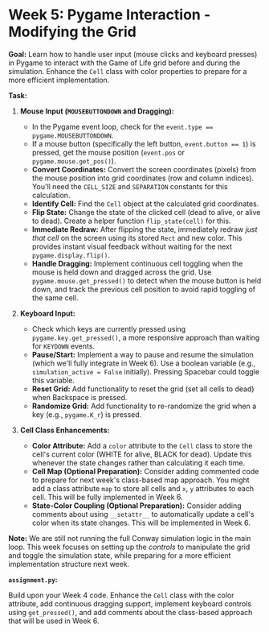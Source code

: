 # Week 5: Pygame Interaction - Modifying the Grid

**Goal:** Learn how to handle user input (mouse clicks and keyboard presses) in Pygame to interact with the Game of Life grid before and during the simulation. Enhance the `Cell` class with color properties to prepare for a more efficient implementation.

**Task:**

1.  **Mouse Input (`MOUSEBUTTONDOWN` and Dragging):**

    - In the Pygame event loop, check for the `event.type == pygame.MOUSEBUTTONDOWN`.
    - If a mouse button (specifically the left button, `event.button == 1`) is pressed, get the mouse position (`event.pos` or `pygame.mouse.get_pos()`).
    - **Convert Coordinates:** Convert the screen coordinates (pixels) from the mouse position into grid coordinates (row and column indices). You'll need the `CELL_SIZE` and `SEPARATION` constants for this calculation.
    - **Identify Cell:** Find the `Cell` object at the calculated grid coordinates.
    - **Flip State:** Change the state of the clicked cell (dead to alive, or alive to dead). Create a helper function `flip_state(cell)` for this.
    - **Immediate Redraw:** After flipping the state, immediately redraw _just that cell_ on the screen using its stored `Rect` and new color. This provides instant visual feedback without waiting for the next `pygame.display.flip()`.
    - **Handle Dragging:** Implement continuous cell toggling when the mouse is held down and dragged across the grid. Use `pygame.mouse.get_pressed()` to detect when the mouse button is held down, and track the previous cell position to avoid rapid toggling of the same cell.

2.  **Keyboard Input:**

    - Check which keys are currently pressed using `pygame.key.get_pressed()`, a more responsive approach than waiting for `KEYDOWN` events.
    - **Pause/Start:** Implement a way to pause and resume the simulation (which we'll fully integrate in Week 6). Use a boolean variable (e.g., `simulation_active = False` initially). Pressing Spacebar could toggle this variable.
    - **Reset Grid:** Add functionality to reset the grid (set all cells to dead) when Backspace is pressed.
    - **Randomize Grid:** Add functionality to re-randomize the grid when a key (e.g., `pygame.K_r`) is pressed.

3.  **Cell Class Enhancements:**
    - **Color Attribute:** Add a `color` attribute to the `Cell` class to store the cell's current color (WHITE for alive, BLACK for dead). Update this whenever the state changes rather than calculating it each time.
    - **Cell Map (Optional Preparation):** Consider adding commented code to prepare for next week's class-based map approach. You might add a class attribute `map` to store all cells and `x`, `y` attributes to each cell. This will be fully implemented in Week 6.
    - **State-Color Coupling (Optional Preparation):** Consider adding comments about using `__setattr__` to automatically update a cell's color when its state changes. This will be implemented in Week 6.

**Note:** We are still not running the full Conway simulation logic in the main loop. This week focuses on setting up the _controls_ to manipulate the grid and toggle the simulation state, while preparing for a more efficient implementation structure next week.

**`assignment.py`:**

Build upon your Week 4 code. Enhance the `Cell` class with the color attribute, add continuous dragging support, implement keyboard controls using `get_pressed()`, and add comments about the class-based approach that will be used in Week 6.

